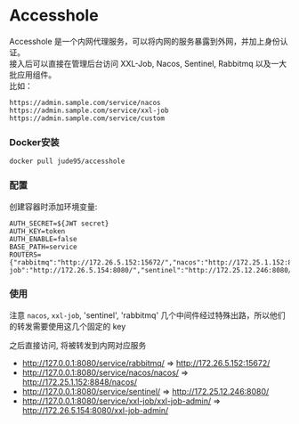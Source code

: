 # Accesshole
Accesshole 是一个内网代理服务，可以将内网的服务暴露到外网，并加上身份认证。  
接入后可以直接在管理后台访问 XXL-Job, Nacos, Sentinel, Rabbitmq 以及一大批应用组件。  
比如：
```
https://admin.sample.com/service/nacos
https://admin.sample.com/service/xxl-job
https://admin.sample.com/service/custom
```

### Docker安装
```
docker pull jude95/accesshole
```

### 配置

创建容器时添加环境变量:
```
AUTH_SECRET=${JWT secret}
AUTH_KEY=token
AUTH_ENABLE=false
BASE_PATH=service
ROUTERS={"rabbitmq":"http://172.26.5.152:15672/","nacos":"http://172.25.1.152:8848/","xxl-job":"http://172.26.5.154:8080/","sentinel":"http://172.25.12.246:8080/"}
```

### 使用
注意 `nacos`, `xxl-job`, 'sentinel', 'rabbitmq' 几个中间件经过特殊出路，所以他们的转发需要使用这几个固定的 key

之后直接访问, 将被转发到内网对应服务
+ http://127.0.0.1:8080/service/rabbitmq/  =>  http://172.26.5.152:15672/
+ http://127.0.0.1:8080/service/nacos/nacos/  =>  http://172.25.1.152:8848/nacos/
+ http://127.0.0.1:8080/service/sentinel/  =>  http://172.25.12.246:8080/
+ http://127.0.0.1:8080/service/xxl-job/xxl-job-admin/  =>  http://172.26.5.154:8080/xxl-job-admin/
